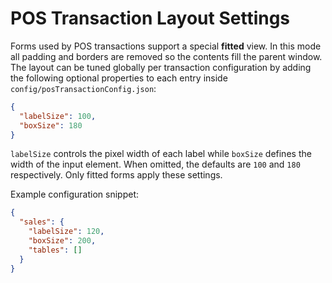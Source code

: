 # POS Transaction Layout Settings

Forms used by POS transactions support a special **fitted** view. In this mode
all padding and borders are removed so the contents fill the parent window.
The layout can be tuned globally per transaction configuration by adding the
following optional properties to each entry inside `config/posTransactionConfig.json`:

```json
{
  "labelSize": 100,
  "boxSize": 180
}
```

`labelSize` controls the pixel width of each label while `boxSize` defines the
width of the input element. When omitted, the defaults are `100` and `180`
respectively. Only fitted forms apply these settings.

Example configuration snippet:

```json
{
  "sales": {
    "labelSize": 120,
    "boxSize": 200,
    "tables": []
  }
}
```
